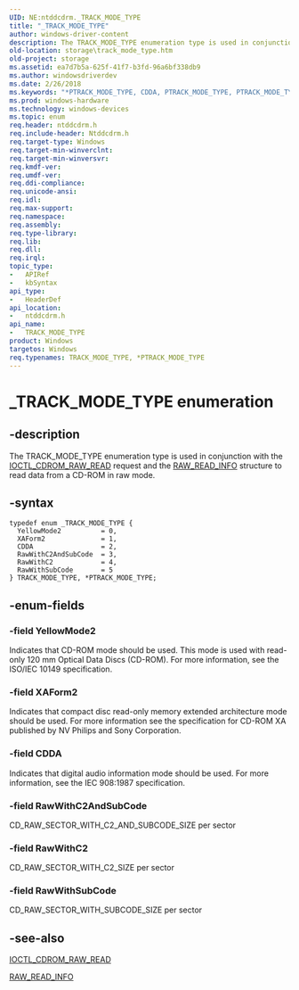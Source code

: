 ```yaml
---
UID: NE:ntddcdrm._TRACK_MODE_TYPE
title: "_TRACK_MODE_TYPE"
author: windows-driver-content
description: The TRACK_MODE_TYPE enumeration type is used in conjunction with the IOCTL_CDROM_RAW_READ request and the RAW_READ_INFO structure to read data from a CD-ROM in raw mode.
old-location: storage\track_mode_type.htm
old-project: storage
ms.assetid: ea7d7b5a-625f-41f7-b3fd-96a6bf338db9
ms.author: windowsdriverdev
ms.date: 2/26/2018
ms.keywords: "*PTRACK_MODE_TYPE, CDDA, PTRACK_MODE_TYPE, PTRACK_MODE_TYPE enumeration pointer [Storage Devices], RawWithC2, RawWithC2AndSubCode, RawWithSubCode, TRACK_MODE_TYPE, TRACK_MODE_TYPE enumeration [Storage Devices], XAForm2, YellowMode2, _TRACK_MODE_TYPE, ntddcdrm/CDDA, ntddcdrm/PTRACK_MODE_TYPE, ntddcdrm/RawWithC2, ntddcdrm/RawWithC2AndSubCode, ntddcdrm/RawWithSubCode, ntddcdrm/TRACK_MODE_TYPE, ntddcdrm/XAForm2, ntddcdrm/YellowMode2, storage.track_mode_type, structs-CD-ROM_41364f33-e1bf-48ac-abb6-4cacf5283f9f.xml"
ms.prod: windows-hardware
ms.technology: windows-devices
ms.topic: enum
req.header: ntddcdrm.h
req.include-header: Ntddcdrm.h
req.target-type: Windows
req.target-min-winverclnt: 
req.target-min-winversvr: 
req.kmdf-ver: 
req.umdf-ver: 
req.ddi-compliance: 
req.unicode-ansi: 
req.idl: 
req.max-support: 
req.namespace: 
req.assembly: 
req.type-library: 
req.lib: 
req.dll: 
req.irql: 
topic_type:
-	APIRef
-	kbSyntax
api_type:
-	HeaderDef
api_location:
-	ntddcdrm.h
api_name:
-	TRACK_MODE_TYPE
product: Windows
targetos: Windows
req.typenames: TRACK_MODE_TYPE, *PTRACK_MODE_TYPE
---
```


# _TRACK_MODE_TYPE enumeration


## -description


The TRACK_MODE_TYPE enumeration type is used in conjunction with the <a href="..\ntddcdrm\ni-ntddcdrm-ioctl_cdrom_raw_read.md">IOCTL_CDROM_RAW_READ</a> request and the <a href="..\ntddcdrm\ns-ntddcdrm-__raw_read_info.md">RAW_READ_INFO</a> structure to read data from a CD-ROM in raw mode.  


## -syntax


````
typedef enum _TRACK_MODE_TYPE { 
  YellowMode2          = 0,
  XAForm2              = 1,
  CDDA                 = 2,
  RawWithC2AndSubCode  = 3,
  RawWithC2            = 4,
  RawWithSubCode       = 5
} TRACK_MODE_TYPE, *PTRACK_MODE_TYPE;
````


## -enum-fields




### -field YellowMode2

Indicates that CD-ROM mode should be used. This mode is used with read-only 120 mm Optical Data Discs (CD-ROM). For more information, see the ISO/IEC 10149 specification.


### -field XAForm2

Indicates that compact disc read-only memory extended architecture mode should be used. For more information see the specification for CD-ROM XA published by NV Philips and Sony Corporation.


### -field CDDA

Indicates that digital audio information mode should be used. For more information, see the IEC 908:1987 specification.


### -field RawWithC2AndSubCode

CD_RAW_SECTOR_WITH_C2_AND_SUBCODE_SIZE per sector


### -field RawWithC2

CD_RAW_SECTOR_WITH_C2_SIZE per sector


### -field RawWithSubCode

CD_RAW_SECTOR_WITH_SUBCODE_SIZE per sector


## -see-also

<a href="..\ntddcdrm\ni-ntddcdrm-ioctl_cdrom_raw_read.md">IOCTL_CDROM_RAW_READ</a>



<a href="..\ntddcdrm\ns-ntddcdrm-__raw_read_info.md">RAW_READ_INFO</a>



 

 


